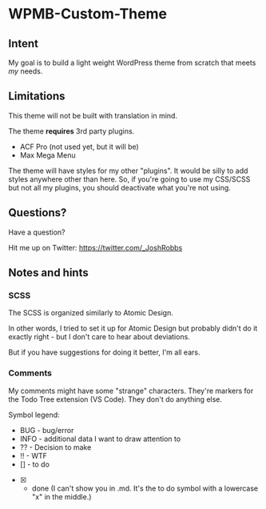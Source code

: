 # WPMB-Custom-Theme

## Intent
My goal is to build a light weight WordPress theme from scratch that meets *my* needs.

## Limitations
This theme will not be built with translation in mind.

The theme **requires** 3rd party plugins.
- ACF Pro (not used yet, but it will be)
- Max Mega Menu

The theme will have styles for my other "plugins". It would be silly to add styles anywhere other than here. So, if you're going to use my CSS/SCSS but not all my plugins, you should deactivate what you're not using.

## Questions?

Have a question?

Hit me up on Twitter: https://twitter.com/_JoshRobbs

## Notes and hints

### SCSS
The SCSS is organized similarly to Atomic Design. 

In other words, I tried to set it up for Atomic Design but probably didn't do it exactly right - but I don't care to hear about deviations.

But if you have suggestions for doing it better, I'm all ears.

### Comments

My comments might have some "strange" characters. They're markers for the Todo Tree extension (VS Code). They don't do anything else.

Symbol legend:
 - BUG - bug/error
 - INFO - additional data I want to draw attention to
 - ?? - Decision to make
 - !! - WTF
 - [] - to do
 - [x] - done (I can't show you in .md. It's the to do symbol with a lowercase "x" in the middle.)
